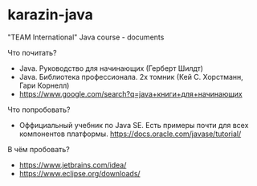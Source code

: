 # karazin-java
"TEAM International" Java course - documents

Что почитать?
- Java. Руководство для начинающих (Герберт Шилдт)
- Java. Библиотека профессионала. 2х томник (Кей С. Хорстманн, Гари Корнелл)
- https://www.google.com/search?q=java+книги+для+начинающих

Что попробовать?
- Оффициальный учебник по Java SE. Есть примеры почти для всех компонентов платформы. https://docs.oracle.com/javase/tutorial/

В чём пробовать?
- https://www.jetbrains.com/idea/
- https://www.eclipse.org/downloads/
